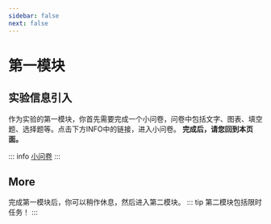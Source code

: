 ```yaml
---
sidebar: false
next: false
---
```

# 第一模块

## 实验信息引入

作为实验的第一模块，你首先需要完成一个小问卷，问卷中包括文字、图表、填空题、选择题等。点击下方INFO中的链接，进入小问卷。
**完成后，请您回到本页面。**

::: info
[小问卷](https://www.credamo.com/s/eABveqano/  )
:::




## More

完成第一模块后，你可以稍作休息，然后进入第二模块。
::: tip
第二模块包括限时任务！
:::

## 
<NavButton 
  buttonText="进入第二模块介绍" 
  to="/second_A"
  align="center"
/>
